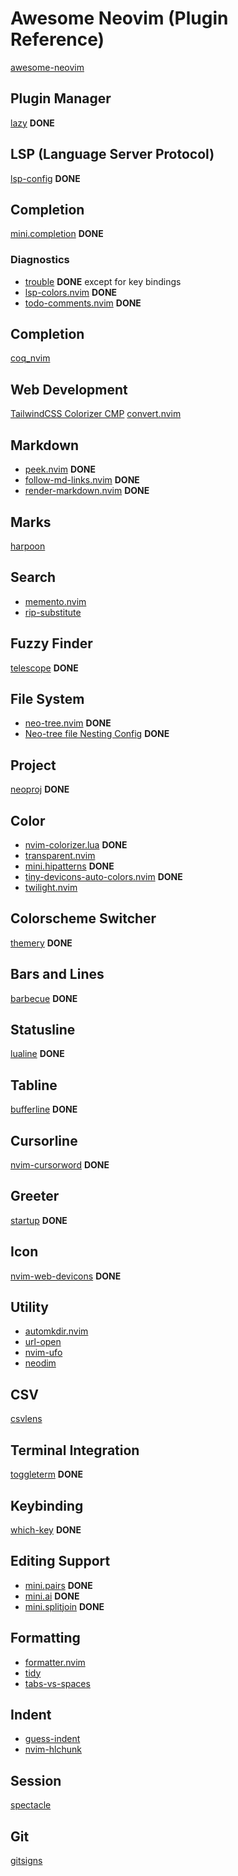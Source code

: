 # Awesome Neovim (Plugin Reference)
[awesome-neovim](https://github.com/rockerBOO/awesome-neovim)

## Plugin Manager
[lazy](https://github.com/folke/lazy.nvim) **DONE**

## LSP (Language Server Protocol)
[lsp-config](https://github.com/neovim/nvim-lspconfig) **DONE**

## Completion
[mini.completion](https://github.com/echasnovski/mini.nvim/blob/main/readmes/mini-completion.md) **DONE**

### Diagnostics
- [trouble](https://github.com/folke/trouble.nvim) **DONE** except for key bindings
- [lsp-colors.nvim](https://github.com/folke/lsp-colors.nvim) **DONE**
- [todo-comments.nvim](https://github.com/folke/todo-comments.nvim) **DONE**

## Completion
[coq_nvim](https://github.com/ms-jpq/coq_nvim)

## Web Development
[TailwindCSS Colorizer CMP](https://github.com/roobert/tailwindcss-colorizer-cmp.nvim)
[convert.nvim](https://github.com/cjodo/convert.nvim)

## Markdown
- [peek.nvim](https://github.com/toppair/peek.nvim) **DONE**
- [follow-md-links.nvim](https://github.com/jghauser/follow-md-links.nvim) **DONE**
- [render-markdown.nvim](https://github.com/MeanderingProgrammer/render-markdown.nvim) **DONE**

## Marks
[harpoon](https://github.com/ThePrimeagen/harpoon)

## Search
- [memento.nvim](https://github.com/gaborvecsei/memento.nvim)
- [rip-substitute](https://github.com/chrisgrieser/nvim-rip-substitute)

## Fuzzy Finder
[telescope](https://github.com/nvim-telescope/telescope.nvim) **DONE**

## File System
- [neo-tree.nvim](https://github.com/nvim-neo-tree/neo-tree.nvim) **DONE**
- [Neo-tree file Nesting Config](https://github.com/saifulapm/neotree-file-nesting-config) **DONE**

## Project
[neoproj](https://github.com/pluffie/neoproj) **DONE**

## Color
- [nvim-colorizer.lua](https://github.com/NvChad/nvim-colorizer.lua) **DONE**
- [transparent.nvim](https://github.com/xiyaowong/transparent.nvi)
- [mini.hipatterns](https://github.com/echasnovski/mini.nvim/blob/main/readmes/mini-hipatterns.md) **DONE**
- [tiny-devicons-auto-colors.nvim](https://github.com/rachartier/tiny-devicons-auto-colors.nvim) **DONE**
- [twilight.nvim](https://github.com/folke/twilight.nvim)

## Colorscheme Switcher
[themery](https://github.com/zaldih/themery.nvim) **DONE**

## Bars and Lines
[barbecue](https://github.com/utilyre/barbecue.nvim) **DONE**

## Statusline
[lualine](https://github.com/nvim-lualine/lualine.nvim) **DONE**

## Tabline
[bufferline](https://github.com/akinsho/bufferline.nvim) **DONE**

## Cursorline
[nvim-cursorword](https://github.com/xiyaowong/nvim-cursorword) **DONE**

## Greeter
[startup](https://github.com/max397574/startup.nvim) **DONE**

## Icon
[nvim-web-devicons](https://github.com/nvim-tree/nvim-web-devicons) **DONE**

## Utility
- [automkdir.nvim](https://github.com/mateuszwieloch/automkdir.nvim)
- [url-open](https://github.com/sontungexpt/url-open)
- [nvim-ufo](https://github.com/kevinhwang91/nvim-ufo)
- [neodim](https://github.com/zbirenbaum/neodim)

## CSV
[csvlens](https://github.com/theKnightsOfRohan/csvlens.nvim)

## Terminal Integration
[toggleterm](https://github.com/akinsho/toggleterm.nvim) **DONE**

## Keybinding
[which-key](https://github.com/folke/which-key.nvim) **DONE**

## Editing Support
- [mini.pairs](https://github.com/echasnovski/mini.nvim/blob/main/readmes/mini-pairs.md) **DONE**
- [mini.ai](https://github.com/echasnovski/mini.nvim/blob/main/readmes/mini-ai.md) **DONE**
- [mini.splitjoin](https://github.com/echasnovski/mini.nvim/blob/main/readmes/mini-splitjoin.md) **DONE**

## Formatting
- [formatter.nvim](https://github.com/mhartington/formatter.nvim)
- [tidy](https://github.com/mcauley-penney/tidy.nvim)
- [tabs-vs-spaces](https://github.com/tenxsoydev/tabs-vs-spaces.nvim)

## Indent
- [guess-indent](https://github.com/NMAC427/guess-indent.nvim)
- [nvim-hlchunk](https://github.com/yaocccc/nvim-hlchunk)

## Session
[spectacle](https://github.com/RutaTang/spectacle.nvim)

## Git
[gitsigns](https://github.com/lewis6991/gitsigns.nvim)
